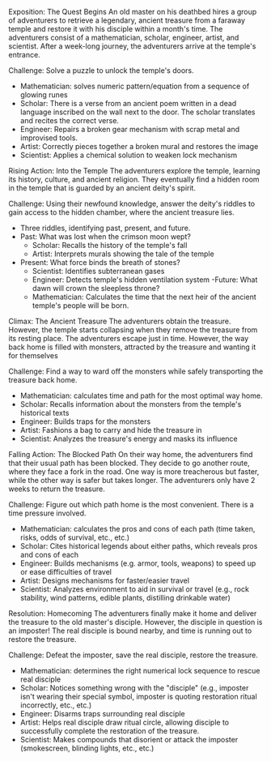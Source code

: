 Exposition: The Quest Begins
An old master on his deathbed hires a group of adventurers to retrieve a legendary, ancient treasure from a faraway temple and restore it with his disciple within a month's time. The adventurers consist of a mathematician, scholar, engineer, artist, and scientist. After a week-long journey, the adventurers arrive at the temple's entrance.

Challenge: Solve a puzzle to unlock the temple's doors.
- Mathematician: solves numeric pattern/equation from a sequence of glowing runes
- Scholar: There is a verse from an ancient poem written in a dead language inscribed on the wall next to the door. The scholar translates and recites the correct verse.
- Engineer: Repairs a broken gear mechanism with scrap metal and improvised tools.
- Artist: Correctly pieces together a broken mural and restores the image
- Scientist: Applies a chemical solution to weaken lock mechanism

Rising Action: Into the Temple
The adventurers explore the temple, learning its history, culture, and ancient religion. They eventually find a hidden room in the temple that is guarded by an ancient deity's spirit.

Challenge: Using their newfound knowledge, answer the deity's riddles to gain access to the hidden chamber, where the ancient treasure lies.
- Three riddles, identifying past, present, and future.
- Past: What was lost when the crimson moon wept?
  - Scholar: Recalls the history of the temple's fall
  - Artist: Interprets murals showing the tale of the temple
- Present: What force binds the breath of stones?
  - Scientist: Identifies subterranean gases
  - Engineer: Detects temple's hidden ventilation system
-Future: What dawn will crown the sleepless throne?
  - Mathematician: Calculates the time that the next heir of the ancient temple's people will be born.

Climax: The Ancient Treasure
The adventurers obtain the treasure. However, the temple starts collapsing when they remove the treasure from its resting place. The adventurers escape just in time. However, the way back home is filled with monsters, attracted by the treasure and wanting it for themselves

Challenge: Find a way to ward off the monsters while safely transporting the treasure back home.
- Mathematician: calculates time and path for the most optimal way home.
- Scholar: Recalls information about the monsters from the temple's historical texts
- Engineer: Builds traps for the monsters
- Artist: Fashions a bag to carry and hide the treasure in
- Scientist: Analyzes the treasure's energy and masks its influence

Falling Action: The Blocked Path
On their way home, the adventurers find that their usual path has been blocked. They decide to go another route, where they face a fork in the road. One way is more treacherous but faster, while the other way is safer but takes longer. The adventurers only have 2 weeks to return the treasure.

Challenge: Figure out which path home is the most convenient. There is a time pressure involved.
- Mathematician: calculates the pros and cons of each path (time taken, risks, odds of survival, etc., etc.)
- Scholar: Cites historical legends about either paths, which reveals pros and cons of each
- Engineer: Builds mechanisms (e.g. armor, tools, weapons) to speed up or ease difficulties of travel
- Artist: Designs mechanisms for faster/easier travel
- Scientist: Analyzes environment to aid in survival or travel (e.g., rock stability, wind patterns, edible plants, distilling drinkable water)

Resolution: Homecoming
The adventurers finally make it home and deliver the treasure to the old master's disciple. However, the disciple in question is an imposter! The real disciple is bound nearby, and time is running out to restore the treasure.

Challenge: Defeat the imposter, save the real disciple, restore the treasure.
- Mathematician: determines the right numerical lock sequence to rescue real disciple
- Scholar: Notices something wrong with the "disciple" (e.g., imposter isn't wearing their special symbol, imposter is quoting restoration ritual incorrectly, etc., etc.)
- Engineer: Disarms traps surrounding real disciple
- Artist: Helps real disciple draw ritual circle, allowing disciple to successfully complete the restoration of the treasure.
- Scientist: Makes compounds that disorient or attack the imposter (smokescreen, blinding lights, etc., etc.)
